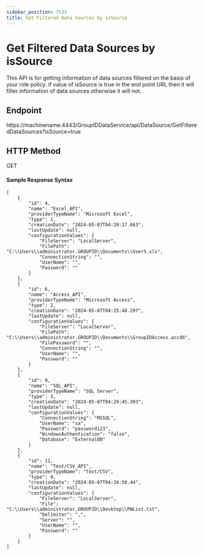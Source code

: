 ```yaml
---
sidebar_position: 7131
title: Get Filtered Data Sources by isSource
---
```


# Get Filtered Data Sources by isSource

This API is for getting information of data sources filtered on the basis of your role policy. if value of isSource is true in the end point URL then it will filter information of data sources otherwise it will not.

## Endpoint

https://machinename:4443/GroupIDDataService/api/DataSource/GetFilteredDataSources?isSource=true

## HTTP Method

GET

#### Sample Response Syntax

```
[  
    {  
        "id": 4,  
        "name": "Excel_API",  
        "providerTypeName": "Microsoft Excel",  
        "type": 1,  
        "creationDate": "2024-05-07T04:20:17.663",  
        "lastUpdate": null,  
        "configurationValues": {  
            "FileServer": "LocalServer",  
            "FilePath": "C:\\Users\\administrator.GROUPID\\Documents\\User5.xls",  
            "ConnectionString": "",  
            "UserName": "",  
            "Password": ""  
        }  
    },  
    {  
        "id": 6,  
        "name": "Access_API",  
        "providerTypeName": "Microsoft Access",  
        "type": 2,  
        "creationDate": "2024-05-07T04:25:48.297",  
        "lastUpdate": null,  
        "configurationValues": {  
            "FileServer": "LocalServer",  
            "FilePath": "C:\\Users\\administrator.GROUPID\\Documents\\GroupIDAccess.accdb",  
            "FilePassword": "",  
            "ConnectionString": "",  
            "UserName": "",  
            "Password": ""  
        }  
    },  
    {  
        "id": 9,  
        "name": "SQL_API",  
        "providerTypeName": "SQL Server",  
        "type": 3,  
        "creationDate": "2024-05-07T04:29:45.393",  
        "lastUpdate": null,  
        "configurationValues": {  
            "ConnectionString": "MSSQL",  
            "UserName": "sa",  
            "Password": "password123",  
            "WindowsAuthentication": "false",  
            "Database": "ExternalDB"  
        }  
    },  
    {  
        "id": 11,  
        "name": "Text/CSV_API",  
        "providerTypeName": "Text/CSV",  
        "type": 4,  
        "creationDate": "2024-05-07T04:34:50.44",  
        "lastUpdate": null,  
        "configurationValues": {  
            "FileServer": "LocalServer",  
            "File": "C:\\Users\\administrator.GROUPID\\Desktop\\PWList.txt",  
            "Delimiter": ",",  
            "Server": "",  
            "UserName": "",  
            "Password": ""  
        }  
    }  
]
```